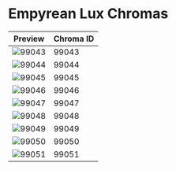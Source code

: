 # Empyrean Lux Chromas

| Preview | Chroma ID |
|---------|-----------|
| ![99043](https://raw.communitydragon.org/latest/plugins/rcp-be-lol-game-data/global/default/v1/champion-chroma-images/99/99043.png) | 99043 |
| ![99044](https://raw.communitydragon.org/latest/plugins/rcp-be-lol-game-data/global/default/v1/champion-chroma-images/99/99044.png) | 99044 |
| ![99045](https://raw.communitydragon.org/latest/plugins/rcp-be-lol-game-data/global/default/v1/champion-chroma-images/99/99045.png) | 99045 |
| ![99046](https://raw.communitydragon.org/latest/plugins/rcp-be-lol-game-data/global/default/v1/champion-chroma-images/99/99046.png) | 99046 |
| ![99047](https://raw.communitydragon.org/latest/plugins/rcp-be-lol-game-data/global/default/v1/champion-chroma-images/99/99047.png) | 99047 |
| ![99048](https://raw.communitydragon.org/latest/plugins/rcp-be-lol-game-data/global/default/v1/champion-chroma-images/99/99048.png) | 99048 |
| ![99049](https://raw.communitydragon.org/latest/plugins/rcp-be-lol-game-data/global/default/v1/champion-chroma-images/99/99049.png) | 99049 |
| ![99050](https://raw.communitydragon.org/latest/plugins/rcp-be-lol-game-data/global/default/v1/champion-chroma-images/99/99050.png) | 99050 |
| ![99051](https://raw.communitydragon.org/latest/plugins/rcp-be-lol-game-data/global/default/v1/champion-chroma-images/99/99051.png) | 99051 |